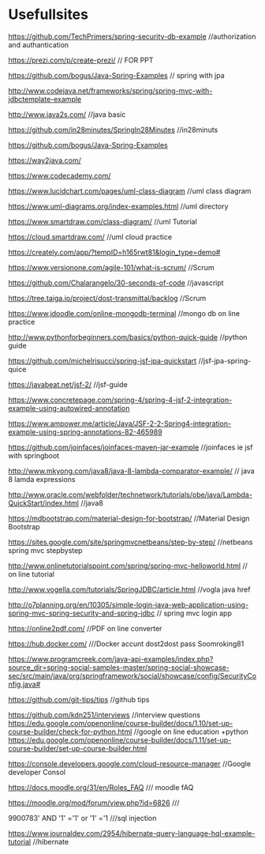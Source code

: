 # Usefullsites
https://github.com/TechPrimers/spring-security-db-example   //authorization and authantication

https://prezi.com/p/create-prezi/                           // FOR PPT

https://github.com/bogus/Java-Spring-Examples               // spring with jpa

http://www.codejava.net/frameworks/spring/spring-mvc-with-jdbctemplate-example  

http://www.java2s.com/                                      //java basic

https://github.com/in28minutes/SpringIn28Minutes            //in28minuts

https://github.com/bogus/Java-Spring-Examples

https://way2java.com/

https://www.codecademy.com/

https://www.lucidchart.com/pages/uml-class-diagram          //uml class diagram

https://www.uml-diagrams.org/index-examples.html            //uml directory

https://www.smartdraw.com/class-diagram/                    //uml Tutorial

https://cloud.smartdraw.com/                                //uml cloud practice

https://creately.com/app/?tempID=h165rwt81&login_type=demo# 

https://www.versionone.com/agile-101/what-is-scrum/         //Scrum

https://github.com/Chalarangelo/30-seconds-of-code          //javascript

https://tree.taiga.io/project/dost-transmittal/backlog      //Scrum

https://www.jdoodle.com/online-mongodb-terminal             //mongo db on line practice

http://www.pythonforbeginners.com/basics/python-quick-guide   //python guide 

https://github.com/michelrisucci/spring-jsf-jpa-quickstart    //jsf-jpa-spring-quice

https://javabeat.net/jsf-2/                                   //jsf-guide

https://www.concretepage.com/spring-4/spring-4-jsf-2-integration-example-using-autowired-annotation

https://www.ampower.me/article/Java/JSF-2-2-Spring4-integration-example-using-spring-annotations-82-465989

https://github.com/joinfaces/joinfaces-maven-jar-example      //joinfaces ie jsf with springboot

http://www.mkyong.com/java8/java-8-lambda-comparator-example/   // java 8 lamda expressions

http://www.oracle.com/webfolder/technetwork/tutorials/obe/java/Lambda-QuickStart/index.html //java8

https://mdbootstrap.com/material-design-for-bootstrap/          //Material Design Bootstrap

https://sites.google.com/site/springmvcnetbeans/step-by-step/     //netbeans spring mvc stepbystep

http://www.onlinetutorialspoint.com/spring/spring-mvc-helloworld.html   // on line tutorial

http://www.vogella.com/tutorials/SpringJDBC/article.html                //vogla java href

http://o7planning.org/en/10305/simple-login-java-web-application-using-spring-mvc-spring-security-and-spring-jdbc   // spring mvc login app

https://online2pdf.com/       //PDF on line converter

https://hub.docker.com/                ///Docker accunt dost2dost pass Soomroking81






https://www.programcreek.com/java-api-examples/index.php?source_dir=spring-social-samples-master/spring-social-showcase-sec/src/main/java/org/springframework/social/showcase/config/SecurityConfig.java#

https://github.com/git-tips/tips                             //github tips      

https://github.com/kdn251/interviews                          //interview questions
https://edu.google.com/openonline/course-builder/docs/1.10/set-up-course-builder/check-for-python.html    //google on line education +python
https://edu.google.com/openonline/course-builder/docs/1.11/set-up-course-builder/set-up-course-builder.html 

https://console.developers.google.com/cloud-resource-manager                                      //Google developer Consol

https://docs.moodle.org/31/en/Roles_FAQ    /// moodle fAQ

https://moodle.org/mod/forum/view.php?id=6826   ///

9900783' AND '1' ='1' or '1' ='1                ///sql injection

https://www.journaldev.com/2954/hibernate-query-language-hql-example-tutorial    //hibernate

